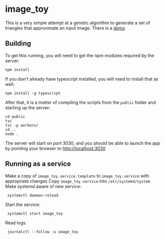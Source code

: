 # image_toy

This is a very simple attempt at a genetic algorithm to generate a set of triangles that approximate an input image.
There is a [demo](https://gmalyshev.net/image_toy/)

## Building

To get this running, you will need to get the npm modules required by the server:
```
npm install
```

If you don't already have typescript installed, you will need to install that as well:
```
npm install -g typescript
```

After that, it is a matter of compiling the scripts from the `public` folder and starting up the server:
```
cd public
tsc
tsc -p workers/
cd ..
node .
```
The server will start on port 3030, and you should be able to launch the app by pointing your browser to [http://localhost:3030](http://localhost:3030)

## Running as a service
Make a copy of `image_toy.service.template` to `image_toy.service` with appropriate changes
Copy `image_toy.service` into `/etc/systemd/system`
Make systemd aware of new service:
```
 systemctl daemon-reload
```
Start the service:
```
 systemctl start image_toy
```
Read logs:
```
 journalctl --follow -u image_toy
```
